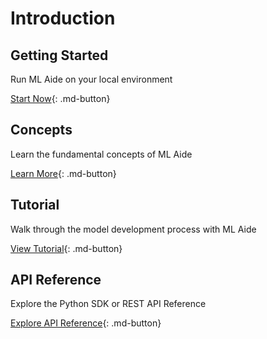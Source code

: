 # Introduction

## Getting Started
Run ML Aide on your local environment

[Start Now](start/quickstart.md){: .md-button}

## Concepts
Learn the fundamental concepts of ML Aide

[Learn More](concepts/core.md){: .md-button}

## Tutorial
Walk through the model development process with ML Aide

[View Tutorial](tutorial/introduction.md){: .md-button}

## API Reference
Explore the Python SDK or REST API Reference

[Explore API Reference](api-reference/python-sdk.md){: .md-button}